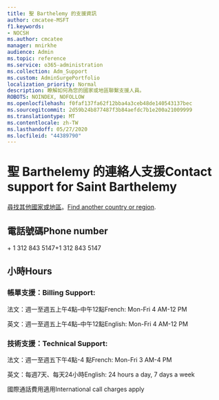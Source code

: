 ```yaml
---
title: 聖 Barthelemy 的支援資訊
author: cmcatee-MSFT
f1.keywords:
- NOCSH
ms.author: cmcatee
manager: mnirkhe
audience: Admin
ms.topic: reference
ms.service: o365-administration
ms.collection: Adm_Support
ms.custom: AdminSurgePortfolio
localization_priority: Normal
description: 瞭解如何為您的國家或地區聯繫支援人員。
ROBOTS: NOINDEX, NOFOLLOW
ms.openlocfilehash: f0faf137fa62f12bba4a3ceb48de140543137bec
ms.sourcegitcommit: 2d59b24b877487f3b84aefdc7b1e200a21009999
ms.translationtype: MT
ms.contentlocale: zh-TW
ms.lasthandoff: 05/27/2020
ms.locfileid: "44389790"
---
```

# <a name="contact-support-for-saint-barthelemy"></a><span data-ttu-id="b22ca-103">聖 Barthelemy 的連絡人支援</span><span class="sxs-lookup"><span data-stu-id="b22ca-103">Contact support for Saint Barthelemy</span></span>

<span data-ttu-id="b22ca-104">[尋找其他國家或地區](../contact-support-for-business-products.md)。</span><span class="sxs-lookup"><span data-stu-id="b22ca-104">[Find another country or region](../contact-support-for-business-products.md).</span></span>

## <a name="phone-number"></a><span data-ttu-id="b22ca-105">電話號碼</span><span class="sxs-lookup"><span data-stu-id="b22ca-105">Phone number</span></span>
<span data-ttu-id="b22ca-106">+ 1 312 843 5147</span><span class="sxs-lookup"><span data-stu-id="b22ca-106">+1 312 843 5147</span></span>

## <a name="hours"></a><span data-ttu-id="b22ca-107">小時</span><span class="sxs-lookup"><span data-stu-id="b22ca-107">Hours</span></span>
### <a name="billing-support"></a><span data-ttu-id="b22ca-108">帳單支援：</span><span class="sxs-lookup"><span data-stu-id="b22ca-108">Billing Support:</span></span>

<span data-ttu-id="b22ca-109">法文：週一至週五上午4點–中午12點</span><span class="sxs-lookup"><span data-stu-id="b22ca-109">French: Mon-Fri 4 AM-12 PM</span></span>

<span data-ttu-id="b22ca-110">英文：週一至週五上午4點–中午12點</span><span class="sxs-lookup"><span data-stu-id="b22ca-110">English: Mon-Fri 4 AM-12 PM</span></span>

### <a name="technical-support"></a><span data-ttu-id="b22ca-111">技術支援：</span><span class="sxs-lookup"><span data-stu-id="b22ca-111">Technical Support:</span></span>

<span data-ttu-id="b22ca-112">法文：週一至週五下午4點-4 點</span><span class="sxs-lookup"><span data-stu-id="b22ca-112">French: Mon-Fri 3 AM-4 PM</span></span>

<span data-ttu-id="b22ca-113">英文：每週7天、每天24小時</span><span class="sxs-lookup"><span data-stu-id="b22ca-113">English: 24 hours a day, 7 days a week</span></span>

<span data-ttu-id="b22ca-114">國際通話費用適用</span><span class="sxs-lookup"><span data-stu-id="b22ca-114">International call charges apply</span></span>
